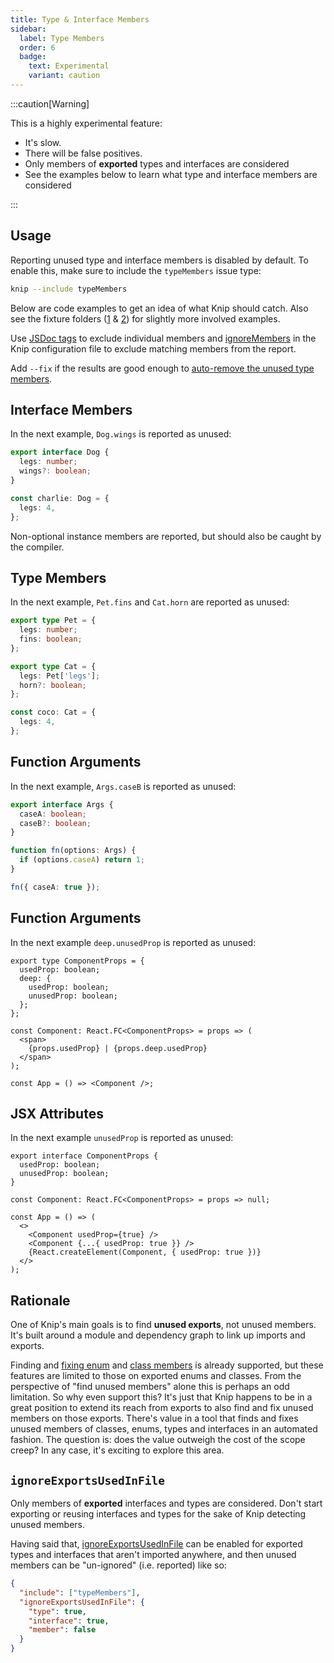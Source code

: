 ```yaml
---
title: Type & Interface Members
sidebar:
  label: Type Members
  order: 6
  badge:
    text: Experimental
    variant: caution
---
```


:::caution[Warning]

This is a highly experimental feature:

- It's slow.
- There will be false positives.
- Only members of **exported** types and interfaces are considered
- See the examples below to learn what type and interface members are considered

:::

## Usage

Reporting unused type and interface members is disabled by default. To enable
this, make sure to include the `typeMembers` issue type:

```sh
knip --include typeMembers
```

Below are code examples to get an idea of what Knip should catch. Also see the
fixture folders ([1][1] & [2][2]) for slightly more involved examples.

Use [JSDoc tags][3] to exclude individual members and [ignoreMembers][4] in the
Knip configuration file to exclude matching members from the report.

Add `--fix` if the results are good enough to [auto-remove the unused type
members][5].

## Interface Members

In the next example, `Dog.wings` is reported as unused:

```ts
export interface Dog {
  legs: number;
  wings?: boolean;
}

const charlie: Dog = {
  legs: 4,
};
```

Non-optional instance members are reported, but should also be caught by the
compiler.

## Type Members

In the next example, `Pet.fins` and `Cat.horn` are reported as unused:

```ts
export type Pet = {
  legs: number;
  fins: boolean;
};

export type Cat = {
  legs: Pet['legs'];
  horn?: boolean;
};

const coco: Cat = {
  legs: 4,
};
```

## Function Arguments

In the next example, `Args.caseB` is reported as unused:

```ts
export interface Args {
  caseA: boolean;
  caseB?: boolean;
}

function fn(options: Args) {
  if (options.caseA) return 1;
}

fn({ caseA: true });
```

## Function Arguments

In the next example `deep.unusedProp` is reported as unused:

```tsx
export type ComponentProps = {
  usedProp: boolean;
  deep: {
    usedProp: boolean;
    unusedProp: boolean;
  };
};

const Component: React.FC<ComponentProps> = props => (
  <span>
    {props.usedProp} | {props.deep.usedProp}
  </span>
);

const App = () => <Component />;
```

## JSX Attributes

In the next example `unusedProp` is reported as unused:

```tsx
export interface ComponentProps {
  usedProp: boolean;
  unusedProp: boolean;
}

const Component: React.FC<ComponentProps> = props => null;

const App = () => (
  <>
    <Component usedProp={true} />
    <Component {...{ usedProp: true }} />
    {React.createElement(Component, { usedProp: true })}
  </>
);
```

## Rationale

One of Knip's main goals is to find **unused exports**, not unused members. It's
built around a module and dependency graph to link up imports and exports.

Finding and [fixing enum][6] and [class members][7] is already supported, but
these features are limited to those on exported enums and classes. From the
perspective of "find unused members" alone this is perhaps an odd limitation. So
why even support this? It's just that Knip happens to be in a great position to
extend its reach from exports to also find and fix unused members on those
exports. There's value in a tool that finds and fixes unused members of classes,
enums, types and interfaces in an automated fashion. The question is: does the
value outweigh the cost of the scope creep? In any case, it's exciting to
explore this area.

## `ignoreExportsUsedInFile`

Only members of **exported** interfaces and types are considered. Don't start
exporting or reusing interfaces and types for the sake of Knip detecting unused
members.

Having said that, [ignoreExportsUsedInFile][8] can be enabled for exported types
and interfaces that aren't imported anywhere, and then unused members can be
"un-ignored" (i.e. reported) like so:

```json
{
  "include": ["typeMembers"],
  "ignoreExportsUsedInFile": {
    "type": true,
    "interface": true,
    "member": false
  }
}
```

[1]:
  https://github.com/webpro-nl/knip/tree/feat/unused-exported-type-members/packages/knip/fixtures/type-members
[2]:
  https://github.com/webpro-nl/knip/tree/feat/unused-exported-type-members/packages/knip/fixtures/type-members2
[3]: ../reference/jsdoc-tsdoc-tags.md
[4]: ../reference/configuration.md#ignoremembers
[5]: ../features/auto-fix.mdx#type-members-
[6]: ../features/auto-fix.mdx#enum-members
[7]: ../features/auto-fix.mdx#class-members-
[8]: ../reference/configuration.md#ignoreExportsUsedInFile
